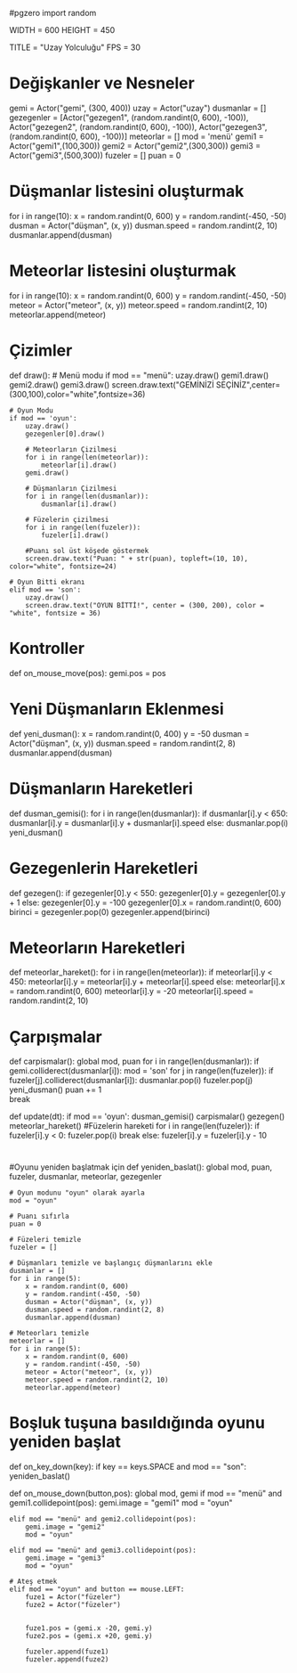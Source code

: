#pgzero
import random


WIDTH = 600
HEIGHT = 450

TITLE = "Uzay Yolculuğu"
FPS = 30

# Değişkanler ve Nesneler
gemi = Actor("gemi", (300, 400))
uzay = Actor("uzay")
dusmanlar = []
gezegenler = [Actor("gezegen1", (random.randint(0, 600), -100)), Actor("gezegen2", (random.randint(0, 600), -100)), Actor("gezegen3", (random.randint(0, 600), -100))]
meteorlar = []
mod = 'menü'
gemi1 = Actor("gemi1",(100,300))
gemi2 = Actor("gemi2",(300,300))
gemi3 = Actor("gemi3",(500,300))
fuzeler = []
puan = 0


# Düşmanlar listesini oluşturmak
for i in range(10):
    x = random.randint(0, 600)
    y = random.randint(-450, -50)
    dusman = Actor("düşman", (x, y))
    dusman.speed = random.randint(2, 10)
    dusmanlar.append(dusman)
    
# Meteorlar listesini oluşturmak
for i in range(10):
    x = random.randint(0, 600)
    y = random.randint(-450, -50)
    meteor = Actor("meteor", (x, y))
    meteor.speed = random.randint(2, 10)
    meteorlar.append(meteor)

# Çizimler
def draw():
    # Menü modu
    if mod == "menü":
        uzay.draw()
        gemi1.draw()
        gemi2.draw()
        gemi3.draw()
        screen.draw.text("GEMİNİZİ SEÇİNİZ",center=(300,100),color="white",fontsize=36)
       
    
    # Oyun Modu
    if mod == 'oyun':
        uzay.draw()
        gezegenler[0].draw()
        
        # Meteorların Çizilmesi
        for i in range(len(meteorlar)):
            meteorlar[i].draw()
        gemi.draw()
        
        # Düşmanların Çizilmesi
        for i in range(len(dusmanlar)):
            dusmanlar[i].draw()
            
        # Füzelerin çizilmesi
        for i in range(len(fuzeler)):
            fuzeler[i].draw()
        
        #Puanı sol üst köşede göstermek    
        screen.draw.text("Puan: " + str(puan), topleft=(10, 10), color="white", fontsize=24)    
            
    # Oyun Bitti ekranı
    elif mod == 'son':
        uzay.draw()
        screen.draw.text("OYUN BİTTİ!", center = (300, 200), color = "white", fontsize = 36)
        
    
# Kontroller
def on_mouse_move(pos):
    gemi.pos = pos

# Yeni Düşmanların Eklenmesi
def yeni_dusman():
    x = random.randint(0, 400)
    y = -50
    dusman = Actor("düşman", (x, y))
    dusman.speed = random.randint(2, 8)
    dusmanlar.append(dusman)

# Düşmanların Hareketleri
def dusman_gemisi():
    for i in range(len(dusmanlar)):
        if dusmanlar[i].y < 650:
            dusmanlar[i].y = dusmanlar[i].y + dusmanlar[i].speed
        else:
            dusmanlar.pop(i)
            yeni_dusman()

# Gezegenlerin Hareketleri
def gezegen():
    if gezegenler[0].y < 550:
            gezegenler[0].y = gezegenler[0].y + 1
    else:
        gezegenler[0].y = -100
        gezegenler[0].x = random.randint(0, 600)
        birinci = gezegenler.pop(0)
        gezegenler.append(birinci)

# Meteorların Hareketleri
def meteorlar_hareket():
    for i in range(len(meteorlar)):
        if meteorlar[i].y < 450:
            meteorlar[i].y = meteorlar[i].y + meteorlar[i].speed
        else:
            meteorlar[i].x = random.randint(0, 600)
            meteorlar[i].y = -20
            meteorlar[i].speed = random.randint(2, 10)

# Çarpışmalar
def carpismalar():
    global mod, puan
    for i in range(len(dusmanlar)):
        if gemi.colliderect(dusmanlar[i]):
            mod = 'son'
        for j in range(len(fuzeler)):
            if fuzeler[j].colliderect(dusmanlar[i]):
                dusmanlar.pop(i)
                fuzeler.pop(j)
                yeni_dusman()
                puan += 1                                          
                break
            

def update(dt):
    if mod == 'oyun':
        dusman_gemisi()
        carpismalar()
        gezegen()
        meteorlar_hareket()
        #Füzelerin hareketi
        for i in range(len(fuzeler)):
            if fuzeler[i].y < 0:
                fuzeler.pop(i)
                break
            else:
                fuzeler[i].y = fuzeler[i].y - 10
#
#Oyunu yeniden başlatmak için
def yeniden_baslat():
    global mod, puan, fuzeler, dusmanlar, meteorlar, gezegenler

    # Oyun modunu "oyun" olarak ayarla
    mod = "oyun"

    # Puanı sıfırla
    puan = 0

    # Füzeleri temizle
    fuzeler = []

    # Düşmanları temizle ve başlangıç düşmanlarını ekle
    dusmanlar = []
    for i in range(5):
        x = random.randint(0, 600)
        y = random.randint(-450, -50)
        dusman = Actor("düşman", (x, y))
        dusman.speed = random.randint(2, 8)
        dusmanlar.append(dusman)

    # Meteorları temizle
    meteorlar = []
    for i in range(5):
        x = random.randint(0, 600)
        y = random.randint(-450, -50)
        meteor = Actor("meteor", (x, y))
        meteor.speed = random.randint(2, 10)
        meteorlar.append(meteor)

# Boşluk tuşuna basıldığında oyunu yeniden başlat
def on_key_down(key):
    if key == keys.SPACE and mod == "son":
        yeniden_baslat()                
        
def on_mouse_down(button,pos):
    global mod, gemi
    if mod == "menü" and gemi1.collidepoint(pos):
        gemi.image = "gemi1"
        mod = "oyun"
        
    elif mod == "menü" and gemi2.collidepoint(pos):
        gemi.image = "gemi2"
        mod = "oyun"
    
    elif mod == "menü" and gemi3.collidepoint(pos):
        gemi.image = "gemi3"
        mod = "oyun"
        
    # Ateş etmek
    elif mod == "oyun" and button == mouse.LEFT:
        fuze1 = Actor("füzeler")
        fuze2 = Actor("füzeler")
        
        
        fuze1.pos = (gemi.x -20, gemi.y)
        fuze2.pos = (gemi.x +20, gemi.y)
        
        fuzeler.append(fuze1)
        fuzeler.append(fuze2)
        
        
